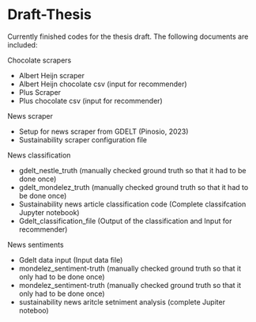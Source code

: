 # Draft-Thesis
Currently finished codes for the thesis draft. The following documents are included:

Chocolate scrapers
- Albert Heijn scraper
- Albert Heijn chocolate csv (input for recommender)
- Plus Scraper
- Plus chocolate csv (input for recommender)

News scraper
- Setup for news scraper from GDELT (Pinosio, 2023)
- Sustainability scraper configuration file

News classification
- gdelt_nestle_truth (manually checked ground truth so that it had to be done once)
- gdelt_mondelez_truth (manually checked ground truth so that it had to be done once)
- Sustainability news article classification code (Complete classifcation Jupyter notebook)
- Gdelt_classification_file (Output of the classification and Input for recommender)

News sentiments
- Gdelt data input (Input data file)
- mondelez_sentiment-truth (manually checked ground truth so that it only had to be done once)
- mondelez_sentiment-truth (manually checked ground truth so that it only had to be done once)
- sustainability news aritcle setniment analysis (complete Jupiter noteboo)

